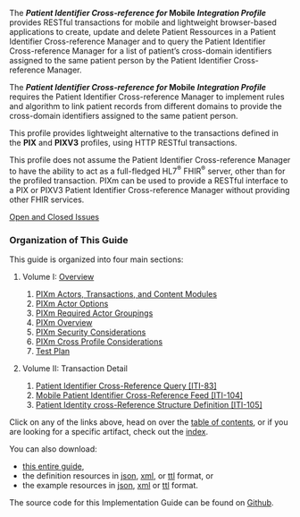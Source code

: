 
<!-- ## Patient Identifier Cross-reference for Mobile Profile (PIXm) -->

The ***Patient Identifier Cross-reference for* Mobile** ***Integration Profile*** provides RESTful transactions for mobile and lightweight browser-based applications to create, update and delete Patient Ressources in a Patient Identifier Cross-reference Manager and to query the Patient Identifier Cross-reference Manager for a list of patient’s cross-domain
identifiers assigned to the same patient person by the Patient Identifier Cross-reference Manager.

The ***Patient Identifier Cross-reference for* Mobile** ***Integration Profile*** requires the Patient Identifier Cross-reference Manager to implement rules and algorithm to link patient records from different domains to provide the cross-domain identifiers assigned to the same patient person.  

This profile provides lightweight alternative to the transactions defined in the **PIX** and **PIXV3** profiles, using HTTP RESTful transactions.

This profile does not assume the Patient Identifier Cross-reference Manager to have the ability to act as a full-fledged HL7<sup>®</sup> FHIR<sup>®</sup> server, other than for the profiled transaction. PIXm can be used to provide a RESTful interface to a PIX or PIXV3 Patient Identifier Cross-reference Manager without providing other FHIR services.

[Open and Closed Issues](a_issues.html)

### Organization of This Guide
This guide is organized into four main sections:

1. Volume I: [Overview](volume-1.html)
   1. [PIXm Actors, Transactions, and Content Modules](volume-1.html#411-pixm-actors-transactions-and-content-modules)
   2. [PIXm Actor Options](volume-1.html#412-pixm-actor-options)
   3. [PIXm Required Actor Groupings](volume-1.html#413-pixm-required-actor-groupings)
   4. [PIXm Overview](volume-1.html#414-pixm-overview)
   5. [PIXm Security Considerations](volume-1.html#415-pixm-security-considerations)
   6. [PIXm Cross Profile Considerations](volume-1.html#416-pixm-cross-profile-considerations)
   7. [Test Plan](5_testplan.html)

2. Volume II: Transaction Detail
   1. [Patient Identifier Cross-Reference Query [ITI-83]](ITI-83.html)
   2. [Mobile Patient Identifier Cross-Reference Feed [ITI-104]](ITI-104.html)
   3. [Patient Identity cross-Reference Structure Definition [ITI-105]](ITI-105.html)


Click on any of the links above, head on over the [table of contents](toc.html), or
if you are looking for a specific artifact, check out the [index](artifacts.html).

You can also download:

* [this entire guide](full-ig.zip),
* the definition resources in [json](definitions.json.zip), [xml](definitions.xml.zip), or [ttl](definitions.ttl.zip) format, or
* the example resources in [json](examples.json.zip), [xml](examples.xml.zip) or [ttl](examples.ttl.zip) format.

The source code for this Implementation Guide can be found on [Github](https://github.com/IHE/ITI.PIXm).

